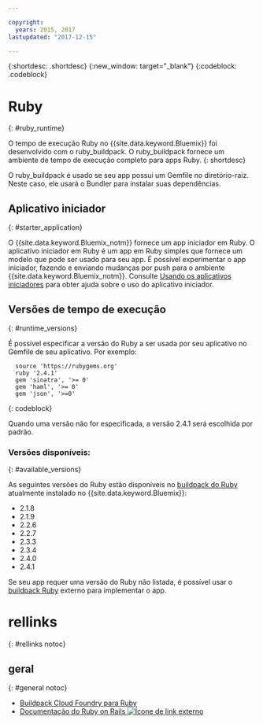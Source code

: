 ```yaml
---

copyright:
  years: 2015, 2017
lastupdated: "2017-12-15"

---
```


{:shortdesc: .shortdesc}
{:new_window: target="_blank"}
{:codeblock: .codeblock}

# Ruby
{: #ruby_runtime}

O tempo de execução Ruby no {{site.data.keyword.Bluemix}} foi desenvolvido com o ruby_buildpack.
O ruby_buildpack fornece um ambiente de tempo de execução completo para apps Ruby.
{: shortdesc}

O ruby_buildpack é usado se seu app possui um Gemfile no diretório-raiz. Neste caso, ele usará o Bundler para instalar suas dependências.

## Aplicativo iniciador
{: #starter_application}

O {{site.data.keyword.Bluemix_notm}} fornece um app iniciador em Ruby.  O aplicativo iniciador em Ruby é um app em Ruby simples que fornece um modelo que pode
ser usado para seu app. É possível experimentar o app iniciador, fazendo e enviando mudanças por push para o ambiente
{{site.data.keyword.Bluemix_notm}}.  Consulte [Usando os aplicativos iniciadores](/docs/cfapps/starter_app_usage.html) para obter ajuda sobre o uso
do aplicativo iniciador.

## Versões de tempo de execução
{: #runtime_versions}

É possível especificar a versão do Ruby a ser usada por seu aplicativo no Gemfile de seu aplicativo. Por exemplo:

```
  source 'https://rubygems.org'
  ruby '2.4.1'
  gem 'sinatra', '>= 0'
  gem 'haml', '>= 0'
  gem 'json', '>=0'
```
{: codeblock}

Quando uma versão não for especificada, a versão 2.4.1 será escolhida por padrão.

### Versões disponíveis:
{: #available_versions}

As seguintes versões do Ruby estão disponíveis no [buildpack do Ruby](https://github.com/cloudfoundry/ruby-buildpack/releases/tag/v1.6.34) atualmente instalado no {{site.data.keyword.Bluemix}}:

* 2.1.8
* 2.1.9
* 2.2.6
* 2.2.7
* 2.3.3
* 2.3.4
* 2.4.0
* 2.4.1

Se seu app requer uma versão do Ruby não listada, é possível usar o
[buildpack Ruby](https://github.com/cloudfoundry/ruby-buildpack) externo para implementar o app.

# rellinks
{: #rellinks notoc}
## geral
{: #general notoc}
* [Buildpack Cloud Foundry para Ruby](https://github.com/cloudfoundry/cf-buildpack-ruby)
* [Documentação do Ruby on Rails ![Ícone de link externo](../../icons/launch-glyph.svg "Ícone de link externo")](http://api.rubyonrails.org/)
